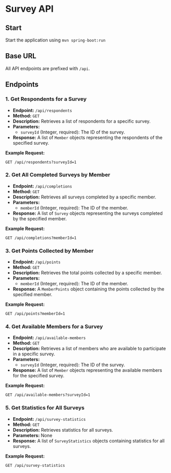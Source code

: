 # Survey API
## Start
Start the application using `mvn spring-boot:run`

## Base URL
All API endpoints are prefixed with `/api`.

## Endpoints

### 1. Get Respondents for a Survey
- **Endpoint:** `/api/respondents`
- **Method:** `GET`
- **Description:** Retrieves a list of respondents for a specific survey.
- **Parameters:**
    - `surveyId` (Integer, required): The ID of the survey.
- **Response:** A list of `Member` objects representing the respondents of the specified survey.

**Example Request:**
```http
GET /api/respondents?surveyId=1
```

### 2. Get All Completed Surveys by Member
- **Endpoint:** `/api/completions`
- **Method:** `GET`
- **Description:** Retrieves all surveys completed by a specific member.
- **Parameters:**
    - `memberId` (Integer, required): The ID of the member.
- **Response:** A list of `Survey` objects representing the surveys completed by the specified member.

**Example Request:**
```http
GET /api/completions?memberId=1
```

### 3. Get Points Collected by Member
- **Endpoint:** `/api/points`
- **Method:** `GET`
- **Description:** Retrieves the total points collected by a specific member.
- **Parameters:**
    - `memberId` (Integer, required): The ID of the member.
- **Response:** A `MemberPoints` object containing the points collected by the specified member.

**Example Request:**
```http
GET /api/points?memberId=1
```

### 4. Get Available Members for a Survey
- **Endpoint:** `/api/available-members`
- **Method:** `GET`
- **Description:** Retrieves a list of members who are available to participate in a specific survey.
- **Parameters:**
    - `surveyId` (Integer, required): The ID of the survey.
- **Response:** A list of `Member` objects representing the available members for the specified survey.

**Example Request:**
```http
GET /api/available-members?surveyId=1
```

### 5. Get Statistics for All Surveys
- **Endpoint:** `/api/survey-statistics`
- **Method:** `GET`
- **Description:** Retrieves statistics for all surveys.
- **Parameters:** None
- **Response:** A list of `SurveyStatistics` objects containing statistics for all surveys.

**Example Request:**
```http
GET /api/survey-statistics
```
